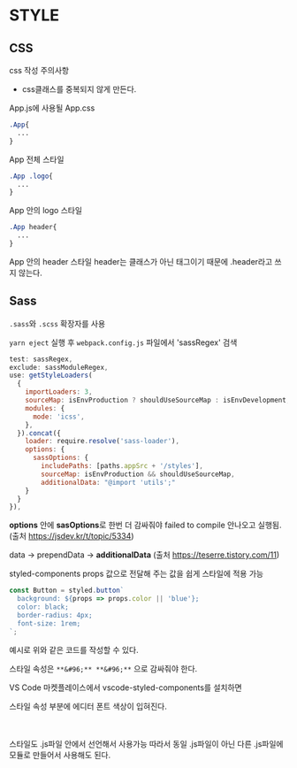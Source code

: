 # STYLE

## CSS

css 작성 주의사항
+ css클래스를 중복되지 않게 만든다.

App.js에 사용될 App.css

```css
.App{
  ...
}
```
App 전체 스타일

```css
.App .logo{
  ...
}
```
App 안의 logo 스타일

```css
.App header{
  ...
}
```
App 안의 header 스타일
header는 클래스가 아닌 태그이기 때문에 .header라고 쓰지 않는다.


## Sass
`.sass`와 `.scss` 확장자를 사용

`yarn eject`
실행 후 `webpack.config.js` 파일에서
'sassRegex' 검색


```javascript
test: sassRegex,
exclude: sassModuleRegex,
use: getStyleLoaders(
  {
    importLoaders: 3,
    sourceMap: isEnvProduction ? shouldUseSourceMap : isEnvDevelopment,
    modules: {
      mode: 'icss',
    },
  }).concat({
    loader: require.resolve('sass-loader'),
    options: {
      sassOptions: {
        includePaths: [paths.appSrc + '/styles'],
        sourceMap: isEnvProduction && shouldUseSourceMap,
        additionalData: "@import 'utils';"
    }
  }
}),
```

**options** 안에 **sasOptions**로 한번 더 감싸줘야 failed to compile 안나오고 실행됨.
(출처 https://jsdev.kr/t/topic/5334)

data -> prependData -> **additionalData** 
(출처 https://teserre.tistory.com/11)


styled-components
props 값으로 전달해 주는 값을 쉽게 스타일에 적용 가능

```javascript
const Button = styled.button`
  background: ${props => props.color || 'blue'};
  color: black;
  border-radius: 4px;
  font-size: 1rem;
`;
```

예시로 위와 같은 코드를 작성할 수 있다.

스타일 속성은 `**&#96;** **&#96;**` 으로 감싸줘야 한다.

VS Code 마켓플레이스에서 vscode-styled-components를 설치하면

스타일 속성 부분에 에디터 폰트 색상이 입혀진다.

<br/>
<br/>
스타일도 .js파일 안에서 선언해서 사용가능
따라서 동일 .js파일이 아닌 다른 .js파일에 모듈로 만들어서 사용해도 된다.